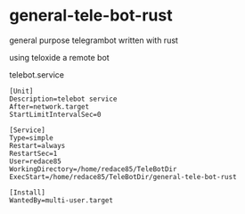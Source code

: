 # general-tele-bot-rust
general purpose telegrambot written with rust

using teloxide
a remote bot


telebot.service
```
[Unit]
Description=telebot service
After=network.target
StartLimitIntervalSec=0

[Service]
Type=simple
Restart=always
RestartSec=1
User=redace85
WorkingDirectory=/home/redace85/TeleBotDir
ExecStart=/home/redace85/TeleBotDir/general-tele-bot-rust

[Install]
WantedBy=multi-user.target

```
